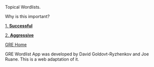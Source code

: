 Topical Wordlists. 

Why is this important?

[1. **Successful**](/tw001.md)

[2. **Aggressive**](/tw002.md)

[GRE Home](/index.md)

GRE Wordlist App was developed by David Goldovt-Ryzhenkov and Joe Ruane.
This is a web adaptation of it.
